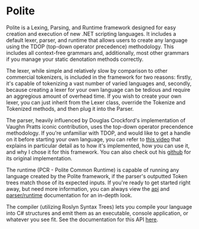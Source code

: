 # Polite
Polite is a Lexing, Parsing, and Runtime framework designed for easy creation and execution of new .NET scripting languages. It includes a default lexer, parser, and runtime that allows users to create any language using the TDOP (top-down operator precedence) methodology. This includes all context-free grammars and, additionally, most other grammars if you manage your static denotation methods correctly.

The lexer, while simple and relatively slow by comparison to other commercial tokenizers, is included in the framework for two reasons: firstly, it's capable of tokenizing a vast number of varied languages and, secondly, because creating a lexer for your own language can be tedious and require an aggregious amount of overhead time. If you wish to create your own lexer, you can just inherit from the Lexer class, override the Tokenize and Tokenized methods, and then plug it into the Parser.

The parser, heavily influenced by Douglas Crockford's implementation of Vaughn Pratts iconic contribution, uses the top-down operator precendence methodology. If you're unfamiliar with TDOP, and would like to get a handle on it before starting your own language, you can refer to [this video](https://youtu.be/Nlqv6NtBXcA) that explains in particular detail as to how it's implemented, how you can use it, and why I chose it for this framework. You can also check out his [github](https://github.com/douglascrockford/TDOP) for its original implementation.

The runtime (PCR - Polite Common Runtime) is capable of running any language created by the Polite framework, if the parser's outputted Token trees match those of its expected inputs. If you're ready to get started right away, but need more information, you can always view the [api](https://trevorghseay.github.io/Polite/Documentation/_site/api/Polite.CommonGrammar.html) and [parser/runtime](https://github.com/TrevorGHSeay/Polite/tree/master/Documentation/_site/Parser%20Structure%20Diagrams) documentation for an in-depth look.

The compiler (utilizing Roslyn Syntax Trees) lets you compile your language into C# structures and emit them as an executable, console application, or whatever you see fit. See the documentation for this API [here](https://github.com/TrevorGHSeay/Polite/blob/master/Documentation/_site/api/Polite.CompilerServices.html).
